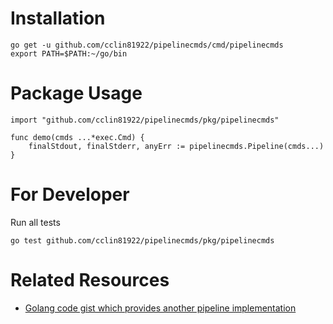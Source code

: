# Installation

```
go get -u github.com/cclin81922/pipelinecmds/cmd/pipelinecmds
export PATH=$PATH:~/go/bin
```

# Package Usage

```
import "github.com/cclin81922/pipelinecmds/pkg/pipelinecmds"

func demo(cmds ...*exec.Cmd) {
    finalStdout, finalStderr, anyErr := pipelinecmds.Pipeline(cmds...)
}
```

# For Developer

Run all tests

```
go test github.com/cclin81922/pipelinecmds/pkg/pipelinecmds
```

# Related Resources

* [Golang code gist which provides another pipeline implementation](https://gist.github.com/kylelemons/1525278)
